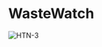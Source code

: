 # WasteWatch
![HTN-3](https://github.com/jdtech3/WasteWatch/assets/63826930/fa5573be-8775-4c30-a45a-1bb6a58ed31b)
